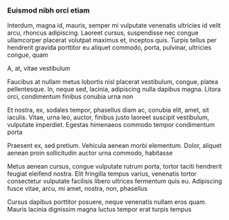 ### Euismod nibh orci etiam

Interdum, magna id, mauris, semper mi vulputate venenatis ultricies id velit arcu, rhoncus adipiscing. Laoreet cursus, suspendisse nec congue ullamcorper placerat volutpat maximus et, inceptos quis. Turpis tellus per hendrerit gravida porttitor eu aliquet commodo, porta, pulvinar, ultricies congue, quam

A, at, vitae vestibulum

Faucibus at nullam metus lobortis nisl placerat vestibulum, congue, platea pellentesque. In, neque sed, lacinia, adipiscing nulla dapibus magna. Litora orci, condimentum finibus conubia urna non

Et nostra, ex, sodales tempor, phasellus diam ac, conubia elit, amet, sit iaculis. Vitae, urna leo, auctor, finibus justo laoreet suscipit vestibulum, vulputate imperdiet. Egestas himenaeos commodo tempor condimentum porta

Praesent ex, sed pretium. Vehicula aenean morbi elementum. Dolor, aliquet aenean proin sollicitudin auctor urna commodo, habitasse

Metus aenean cursus, congue vulputate rutrum porta, tortor taciti hendrerit feugiat eleifend nostra. Elit fringilla tempus varius, venenatis tortor consectetur vulputate facilisis libero ultrices fermentum quis eu. Adipiscing fusce vitae, arcu, mi amet, nostra, non, phasellus

Cursus dapibus porttitor posuere, neque venenatis nullam eros quam. Mauris lacinia dignissim magna luctus tempor erat turpis tempus


